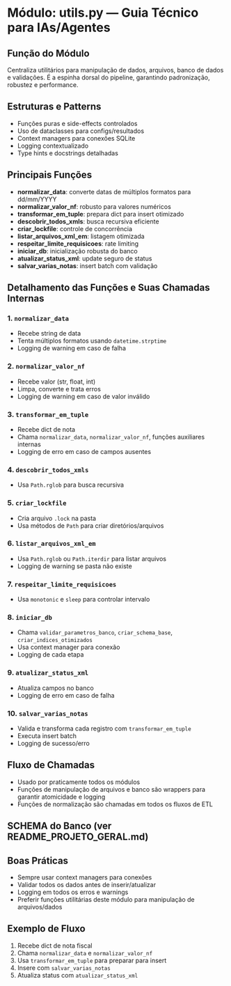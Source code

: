 # Módulo: utils.py — Guia Técnico para IAs/Agentes

## Função do Módulo
Centraliza utilitários para manipulação de dados, arquivos, banco de dados e validações. É a espinha dorsal do pipeline, garantindo padronização, robustez e performance.

## Estruturas e Patterns
- Funções puras e side-effects controlados
- Uso de dataclasses para configs/resultados
- Context managers para conexões SQLite
- Logging contextualizado
- Type hints e docstrings detalhadas

## Principais Funções
- **normalizar_data**: converte datas de múltiplos formatos para dd/mm/YYYY
- **normalizar_valor_nf**: robusto para valores numéricos
- **transformar_em_tuple**: prepara dict para insert otimizado
- **descobrir_todos_xmls**: busca recursiva eficiente
- **criar_lockfile**: controle de concorrência
- **listar_arquivos_xml_em**: listagem otimizada
- **respeitar_limite_requisicoes**: rate limiting
- **iniciar_db**: inicialização robusta do banco
- **atualizar_status_xml**: update seguro de status
- **salvar_varias_notas**: insert batch com validação

## Detalhamento das Funções e Suas Chamadas Internas

### 1. `normalizar_data`
- Recebe string de data
- Tenta múltiplos formatos usando `datetime.strptime`
- Logging de warning em caso de falha

### 2. `normalizar_valor_nf`
- Recebe valor (str, float, int)
- Limpa, converte e trata erros
- Logging de warning em caso de valor inválido

### 3. `transformar_em_tuple`
- Recebe dict de nota
- Chama `normalizar_data`, `normalizar_valor_nf`, funções auxiliares internas
- Logging de erro em caso de campos ausentes

### 4. `descobrir_todos_xmls`
- Usa `Path.rglob` para busca recursiva

### 5. `criar_lockfile`
- Cria arquivo `.lock` na pasta
- Usa métodos de `Path` para criar diretórios/arquivos

### 6. `listar_arquivos_xml_em`
- Usa `Path.rglob` ou `Path.iterdir` para listar arquivos
- Logging de warning se pasta não existe

### 7. `respeitar_limite_requisicoes`
- Usa `monotonic` e `sleep` para controlar intervalo

### 8. `iniciar_db`
- Chama `validar_parametros_banco`, `criar_schema_base`, `criar_indices_otimizados`
- Usa context manager para conexão
- Logging de cada etapa

### 9. `atualizar_status_xml`
- Atualiza campos no banco
- Logging de erro em caso de falha

### 10. `salvar_varias_notas`
- Valida e transforma cada registro com `transformar_em_tuple`
- Executa insert batch
- Logging de sucesso/erro

## Fluxo de Chamadas
- Usado por praticamente todos os módulos
- Funções de manipulação de arquivos e banco são wrappers para garantir atomicidade e logging
- Funções de normalização são chamadas em todos os fluxos de ETL

## SCHEMA do Banco (ver README_PROJETO_GERAL.md)

## Boas Práticas
- Sempre usar context managers para conexões
- Validar todos os dados antes de inserir/atualizar
- Logging em todos os erros e warnings
- Preferir funções utilitárias deste módulo para manipulação de arquivos/dados

## Exemplo de Fluxo
1. Recebe dict de nota fiscal
2. Chama `normalizar_data` e `normalizar_valor_nf`
3. Usa `transformar_em_tuple` para preparar para insert
4. Insere com `salvar_varias_notas`
5. Atualiza status com `atualizar_status_xml`
